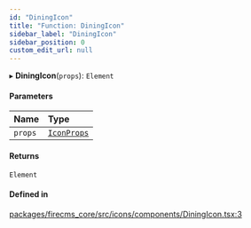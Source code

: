 ```yaml
---
id: "DiningIcon"
title: "Function: DiningIcon"
sidebar_label: "DiningIcon"
sidebar_position: 0
custom_edit_url: null
---
```


▸ **DiningIcon**(`props`): `Element`

#### Parameters

| Name | Type |
| :------ | :------ |
| `props` | [`IconProps`](../types/IconProps.md) |

#### Returns

`Element`

#### Defined in

[packages/firecms_core/src/icons/components/DiningIcon.tsx:3](https://github.com/FireCMSco/firecms/blob/d45f3739/packages/firecms_core/src/icons/components/DiningIcon.tsx#L3)
